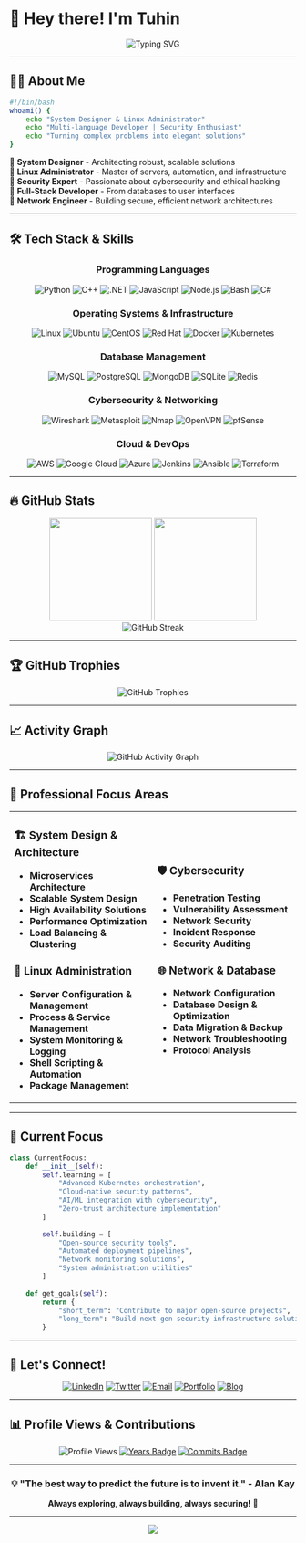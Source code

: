 # 🚀 Hey there! I'm Tuhin

<div align="center">
  
![Typing SVG](https://readme-typing-svg.herokuapp.com?font=Fira+Code&size=30&pause=1000&color=00F7FF&background=000000&center=true&vCenter=true&width=600&height=100&lines=System+Designer+%7C+Linux+Administrator;Python+%7C+C%2B%2B+%7C+.NET+Developer;Cybersecurity+Specialist;Network+%26+Database+Expert;Welcome+to+my+GitHub!)

</div>

---

## 🧑‍💻 About Me

```bash
#!/bin/bash
whoami() {
    echo "System Designer & Linux Administrator"
    echo "Multi-language Developer | Security Enthusiast"
    echo "Turning complex problems into elegant solutions"
}
```

🔹 **System Designer** - Architecting robust, scalable solutions  
🔹 **Linux Administrator** - Master of servers, automation, and infrastructure  
🔹 **Security Expert** - Passionate about cybersecurity and ethical hacking  
🔹 **Full-Stack Developer** - From databases to user interfaces  
🔹 **Network Engineer** - Building secure, efficient network architectures  

---

## 🛠️ Tech Stack & Skills

<div align="center">

### Programming Languages
![Python](https://img.shields.io/badge/Python-3776AB?style=for-the-badge&logo=python&logoColor=white)
![C++](https://img.shields.io/badge/C%2B%2B-00599C?style=for-the-badge&logo=c%2B%2B&logoColor=white)
![.NET](https://img.shields.io/badge/.NET-512BD4?style=for-the-badge&logo=.net&logoColor=white)
![JavaScript](https://img.shields.io/badge/JavaScript-F7DF1E?style=for-the-badge&logo=javascript&logoColor=black)
![Node.js](https://img.shields.io/badge/Node.js-339933?style=for-the-badge&logo=node.js&logoColor=white)
![Bash](https://img.shields.io/badge/Shell_Script-121011?style=for-the-badge&logo=gnu-bash&logoColor=white)
![C#](https://img.shields.io/badge/C%23-239120?style=for-the-badge&logo=c-sharp&logoColor=white)

### Operating Systems & Infrastructure
![Linux](https://img.shields.io/badge/Linux-FCC624?style=for-the-badge&logo=linux&logoColor=black)
![Ubuntu](https://img.shields.io/badge/Ubuntu-E95420?style=for-the-badge&logo=ubuntu&logoColor=white)
![CentOS](https://img.shields.io/badge/CentOS-262577?style=for-the-badge&logo=centos&logoColor=white)
![Red Hat](https://img.shields.io/badge/Red%20Hat-EE0000?style=for-the-badge&logo=redhat&logoColor=white)
![Docker](https://img.shields.io/badge/Docker-2496ED?style=for-the-badge&logo=docker&logoColor=white)
![Kubernetes](https://img.shields.io/badge/Kubernetes-326CE5?style=for-the-badge&logo=kubernetes&logoColor=white)

### Database Management
![MySQL](https://img.shields.io/badge/MySQL-4479A1?style=for-the-badge&logo=mysql&logoColor=white)
![PostgreSQL](https://img.shields.io/badge/PostgreSQL-4169E1?style=for-the-badge&logo=postgresql&logoColor=white)
![MongoDB](https://img.shields.io/badge/MongoDB-47A248?style=for-the-badge&logo=mongodb&logoColor=white)
![SQLite](https://img.shields.io/badge/SQLite-003B57?style=for-the-badge&logo=sqlite&logoColor=white)
![Redis](https://img.shields.io/badge/Redis-DC382D?style=for-the-badge&logo=redis&logoColor=white)

### Cybersecurity & Networking
![Wireshark](https://img.shields.io/badge/Wireshark-1679A7?style=for-the-badge&logo=wireshark&logoColor=white)
![Metasploit](https://img.shields.io/badge/Metasploit-2596CD?style=for-the-badge&logo=metasploit&logoColor=white)
![Nmap](https://img.shields.io/badge/Nmap-4682B4?style=for-the-badge&logo=nmap&logoColor=white)
![OpenVPN](https://img.shields.io/badge/OpenVPN-EA7E20?style=for-the-badge&logo=openvpn&logoColor=white)
![pfSense](https://img.shields.io/badge/pfSense-212121?style=for-the-badge&logo=pfsense&logoColor=white)

### Cloud & DevOps
![AWS](https://img.shields.io/badge/Amazon_AWS-232F3E?style=for-the-badge&logo=amazon-web-services&logoColor=white)
![Google Cloud](https://img.shields.io/badge/Google_Cloud-4285F4?style=for-the-badge&logo=google-cloud&logoColor=white)
![Azure](https://img.shields.io/badge/Microsoft_Azure-0078D4?style=for-the-badge&logo=microsoft-azure&logoColor=white)
![Jenkins](https://img.shields.io/badge/Jenkins-D24939?style=for-the-badge&logo=jenkins&logoColor=white)
![Ansible](https://img.shields.io/badge/Ansible-EE0000?style=for-the-badge&logo=ansible&logoColor=white)
![Terraform](https://img.shields.io/badge/Terraform-7B42BC?style=for-the-badge&logo=terraform&logoColor=white)

</div>

---

## 🔥 GitHub Stats

<div align="center">
  <img height="180em" src="https://github-readme-stats.vercel.app/api?username=tuhin-su&show_icons=true&theme=radical&include_all_commits=true&count_private=true&hide_border=true"/>
  <img height="180em" src="https://github-readme-stats.vercel.app/api/top-langs/?username=tuhin-su&layout=compact&langs_count=8&theme=radical&hide_border=true"/>
</div>

<div align="center">
  <img src="https://github-readme-streak-stats.herokuapp.com/?user=tuhin-su&theme=radical&hide_border=true" alt="GitHub Streak"/>
</div>

---

## 🏆 GitHub Trophies
<div align="center">
  <img src="https://github-profile-trophy.vercel.app/?username=tuhin-su&theme=radical&no-frame=true&no-bg=false&margin-w=4&row=1" alt="GitHub Trophies"/>
</div>

---

## 📈 Activity Graph
<div align="center">
  <img src="https://github-readme-activity-graph.vercel.app/graph?username=tuhin-su&theme=react-dark&hide_border=true&area=true" alt="GitHub Activity Graph"/>
</div>

---

## 💼 Professional Focus Areas

<table>
<tr>
<td width="50%">

### 🏗️ System Design & Architecture
- **Microservices Architecture**
- **Scalable System Design** 
- **High Availability Solutions**
- **Performance Optimization**
- **Load Balancing & Clustering**

### 🐧 Linux Administration
- **Server Configuration & Management**
- **Process & Service Management**
- **System Monitoring & Logging**
- **Shell Scripting & Automation**
- **Package Management**

</td>
<td width="50%">

### 🛡️ Cybersecurity
- **Penetration Testing**
- **Vulnerability Assessment**
- **Network Security**
- **Incident Response**
- **Security Auditing**

### 🌐 Network & Database
- **Network Configuration**
- **Database Design & Optimization**
- **Data Migration & Backup**
- **Network Troubleshooting**
- **Protocol Analysis**

</td>
</tr>
</table>

---

## 🎯 Current Focus

```python
class CurrentFocus:
    def __init__(self):
        self.learning = [
            "Advanced Kubernetes orchestration",
            "Cloud-native security patterns",
            "AI/ML integration with cybersecurity",
            "Zero-trust architecture implementation"
        ]
        
        self.building = [
            "Open-source security tools",
            "Automated deployment pipelines",
            "Network monitoring solutions",
            "System administration utilities"
        ]
        
    def get_goals(self):
        return {
            "short_term": "Contribute to major open-source projects",
            "long_term": "Build next-gen security infrastructure solutions"
        }
```

---

## 🤝 Let's Connect!

<div align="center">

[![LinkedIn](https://img.shields.io/badge/LinkedIn-0077B5?style=for-the-badge&logo=linkedin&logoColor=white)](https://linkedin.com/in/YOUR_LINKEDIN)
[![Twitter](https://img.shields.io/badge/Twitter-1DA1F2?style=for-the-badge&logo=twitter&logoColor=white)](https://twitter.com/YOUR_TWITTER)
[![Email](https://img.shields.io/badge/Email-D14836?style=for-the-badge&logo=gmail&logoColor=white)](mailto:your.email@example.com)
[![Portfolio](https://img.shields.io/badge/Portfolio-000000?style=for-the-badge&logo=github&logoColor=white)](https://your-portfolio-site.com)
[![Blog](https://img.shields.io/badge/Blog-FF5722?style=for-the-badge&logo=blogger&logoColor=white)](https://your-blog.com)

</div>

---

## 📊 Profile Views & Contributions

<div align="center">

![Profile Views](https://komarev.com/ghpvc/?username=tuhin-su&color=brightgreen&style=for-the-badge)
[![Years Badge](https://badges.pufler.dev/years/tuhin-su?style=for-the-badge&color=blue&logo=github)](https://badges.pufler.dev)
[![Commits Badge](https://badges.pufler.dev/commits/monthly/tuhin-su?style=for-the-badge&color=blue&logo=github)](https://badges.pufler.dev)

</div>

---

<div align="center">
  
### 💡 "The best way to predict the future is to invent it." - Alan Kay

**Always exploring, always building, always securing!** 🚀

</div>

---

<div align="center">
  <img src="https://capsule-render.vercel.app/api?type=waving&color=gradient&height=100&section=footer&text=Thanks%20for%20visiting!&fontSize=16&fontColor=fff&animation=twinkling&fontAlignY=35"/>
</div>
